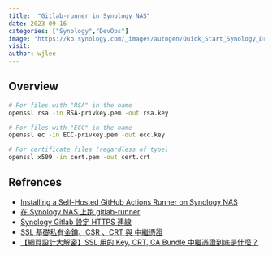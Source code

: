 ```yaml
---
title:  "Gitlab-runner in Synology NAS"
date: 2023-09-16
categories: ["Synology","DevOps"]
image: "https://kb.synology.com/_images/autogen/Quick_Start_Synology_Drive_admin/1.png"
visit:
author: wjlee
---
```


## Overview


``` bash
# For files with "RSA" in the name
openssl rsa -in RSA-privkey.pem -out rsa.key

# For files with "ECC" in the name
openssl ec -in ECC-privkey.pem -out ecc.key

# For certificate files (regardless of type)
openssl x509 -in cert.pem -out cert.crt
```

## Refrences
* [Installing a Self-Hosted GitHub Actions Runner on Synology NAS](https://oleksandrkirichenko.com/blog/github-runner-on-synology/)
* [在 Synology NAS 上跑 gitlab-runner](https://viml.nchc.org.tw/archive_blog_759/)
* [Synology Gitlab 設定 HTTPS 連線](https://medium.com/@alex_cheng_9527/synology-gitlab-%E8%A8%AD%E5%AE%9A-https-%E9%80%A3%E7%B7%9A-376c2e933fd2)
* [SSL 基礎私有金鑰、CSR 、CRT 與 中繼憑證](https://haway.30cm.gg/ssl-key-csr-crt-pem/)
* [【網頁設計大解密】SSL 用的 Key, CRT, CA Bundle 中繼憑證到底是什麼？](https://simular.co/blog/post/75-crt-ca-bundle-%E5%88%B0%E5%BA%95%E6%98%AF%E4%BB%80%E9%BA%BC)